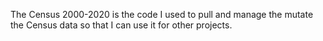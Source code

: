 The Census 2000-2020 is the code I used to pull and manage the mutate the Census data so that I can use it for other projects. 
